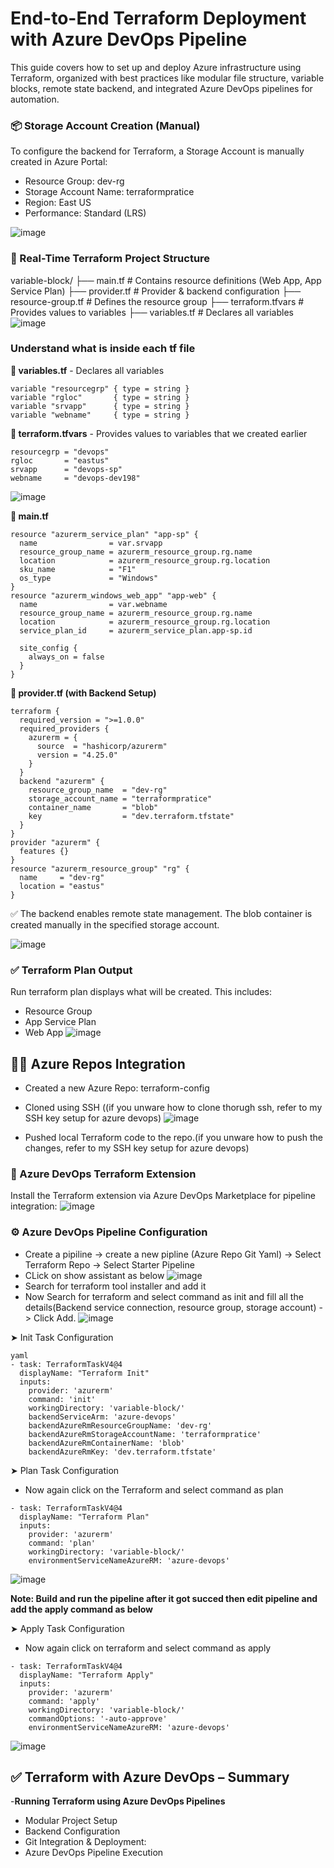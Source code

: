 # End-to-End Terraform Deployment with Azure DevOps Pipeline
This guide covers how to set up and deploy Azure infrastructure using Terraform, organized with best practices like modular file structure, variable blocks, remote state backend, and integrated Azure DevOps pipelines for automation.

### 📦 Storage Account Creation (Manual)
To configure the backend for Terraform, a Storage Account is manually created in Azure Portal:
- Resource Group: dev-rg
- Storage Account Name: terraformpratice
- Region: East US
- Performance: Standard (LRS)

![image](https://github.com/user-attachments/assets/d8f7ae45-a958-4e71-a5ba-6efd3b286d6e)


### 📁 Real-Time Terraform Project Structure
variable-block/
├── main.tf               # Contains resource definitions (Web App, App Service Plan)
├── provider.tf           # Provider & backend configuration
├── resource-group.tf     # Defines the resource group
├── terraform.tfvars      # Provides values to variables
├── variables.tf          # Declares all variables
![image](https://github.com/user-attachments/assets/2d0a6b84-2d40-4988-9107-882c65f8969d)

### Understand what is inside each tf file
**📄 variables.tf** -  Declares all variables
```
variable "resourcegrp" { type = string }
variable "rgloc"       { type = string }
variable "srvapp"      { type = string }
variable "webname"     { type = string }
```

**📄 terraform.tfvars** -  Provides values to variables that we created earlier
```
resourcegrp = "devops"
rgloc       = "eastus"
srvapp      = "devops-sp"
webname     = "devops-dev198"
```
![image](https://github.com/user-attachments/assets/ed611760-f77c-479b-9f36-c2f3e04adbd5)

**📄 main.tf**
```
resource "azurerm_service_plan" "app-sp" {
  name                = var.srvapp
  resource_group_name = azurerm_resource_group.rg.name
  location            = azurerm_resource_group.rg.location
  sku_name            = "F1"
  os_type             = "Windows"
}
resource "azurerm_windows_web_app" "app-web" {
  name                = var.webname
  resource_group_name = azurerm_resource_group.rg.name
  location            = azurerm_resource_group.rg.location
  service_plan_id     = azurerm_service_plan.app-sp.id

  site_config {
    always_on = false
  }
}
```
**📄 provider.tf (with Backend Setup)**
```
terraform {
  required_version = ">=1.0.0"
  required_providers {
    azurerm = {
      source  = "hashicorp/azurerm"
      version = "4.25.0"
    }
  }
  backend "azurerm" {
    resource_group_name  = "dev-rg"
    storage_account_name = "terraformpratice"
    container_name       = "blob"
    key                  = "dev.terraform.tfstate"
  }
}
provider "azurerm" {
  features {}
}
resource "azurerm_resource_group" "rg" {
  name     = "dev-rg"
  location = "eastus"
}
```
✅ The backend enables remote state management. The blob container is created manually in the specified storage account.

![image](https://github.com/user-attachments/assets/0daad61b-11b0-4b40-8b71-bbaf86a9aef1)


### ✅ Terraform Plan Output
Run terraform plan displays what will be created. This includes:
- Resource Group
- App Service Plan
- Web App
![image](https://github.com/user-attachments/assets/90f62c27-c0c6-408f-8043-828e1f83eb0e)


## 🧑‍💻 Azure Repos Integration
- Created a new Azure Repo: terraform-config
- Cloned using SSH ((if you unware how to clone thorugh ssh, refer to my SSH key setup for azure devops)
![image](https://github.com/user-attachments/assets/2b59f2cf-e6b6-4195-9160-d5755d9169dc)

- Pushed local Terraform code to the repo.(if you unware how to push the changes, refer to my SSH key setup for azure devops)


### 🔌 Azure DevOps Terraform Extension
Install the Terraform extension via Azure DevOps Marketplace for pipeline integration:
![image](https://github.com/user-attachments/assets/34b31647-12ac-4ccc-a84b-f5b47dc7ea4c)


### ⚙️ Azure DevOps Pipeline Configuration
- Create a pipiline -> create a new pipline (Azure Repo Git Yaml) -> Select Terraform Repo -> Select Starter Pipeline
- CLick on show assistant as below 
![image](https://github.com/user-attachments/assets/0921c459-f39e-4140-afb7-64d6a6e17aa2)
- Search for terraform tool installer and add it
- Now Search for terraform and select command as init and fill all the details(Backend service connection, resource group, storage account) -> Click Add.
![image](https://github.com/user-attachments/assets/5e2f800c-4cc1-4890-880a-b46fd0300fff)

➤ Init Task Configuration
```
yaml
- task: TerraformTaskV4@4
  displayName: "Terraform Init"
  inputs:
    provider: 'azurerm'
    command: 'init'
    workingDirectory: 'variable-block/'
    backendServiceArm: 'azure-devops'
    backendAzureRmResourceGroupName: 'dev-rg'
    backendAzureRmStorageAccountName: 'terraformpratice'
    backendAzureRmContainerName: 'blob'
    backendAzureRmKey: 'dev.terraform.tfstate'
```

➤ Plan Task Configuration
- Now again click on the Terraform and select command as plan
```
- task: TerraformTaskV4@4
  displayName: "Terraform Plan"
  inputs:
    provider: 'azurerm'
    command: 'plan'
    workingDirectory: 'variable-block/'
    environmentServiceNameAzureRM: 'azure-devops'
```
![image](https://github.com/user-attachments/assets/3952e2b1-d789-4944-8434-c14fc0090cee)

**Note: Build and run the pipeline after it got succed then edit pipeline and add the apply command as below**

➤ Apply Task Configuration
- Now again click on terraform and select command as apply
```
- task: TerraformTaskV4@4
  displayName: "Terraform Apply"
  inputs:
    provider: 'azurerm'
    command: 'apply'
    workingDirectory: 'variable-block/'
    commandOptions: '-auto-approve'
    environmentServiceNameAzureRM: 'azure-devops'
```
![image](https://github.com/user-attachments/assets/7284323c-9f28-4941-b373-886d72038ea7)

## ✅ Terraform with Azure DevOps –  Summary
-**Running Terraform using Azure DevOps Pipelines**
- Modular Project Setup
- Backend Configuration
- Git Integration & Deployment:
- Azure DevOps Pipeline Execution
